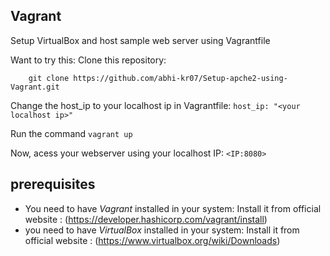 ## Vagrant
Setup VirtualBox and host sample web server using Vagrantfile

Want to try this:
 Clone this repository:

    
        git clone https://github.com/abhi-kr07/Setup-apche2-using-Vagrant.git
     

Change the host_ip to your localhost ip in Vagrantfile:
      ```
         host_ip: "<your localhost ip>"
      ```

Run the command 
    ```
        vagrant up
    ```

Now, acess your webserver using your localhost IP:
    ```
        <IP:8080>
    ```

## prerequisites
- You need to have *Vagrant* installed in your system: Install it from official website : (https://developer.hashicorp.com/vagrant/install)
- you need to have *VirtualBox* installed in your system: Install it from official website : (https://www.virtualbox.org/wiki/Downloads)
